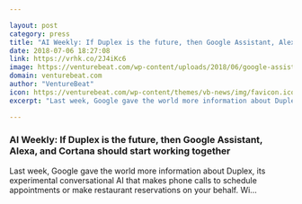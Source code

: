 ```yaml
---

layout: post
category: press
title: "AI Weekly: If Duplex is the future, then Google Assistant, Alexa, and Cortana should start working together"
date: 2018-07-06 18:27:08
link: https://vrhk.co/2J4iKc6
image: https://venturebeat.com/wp-content/uploads/2018/06/google-assistant-duplex.png?fit=1983%2C1113&strip=all
domain: venturebeat.com
author: "VentureBeat"
icon: https://venturebeat.com/wp-content/themes/vb-news/img/favicon.ico
excerpt: "Last week, Google gave the world more information about Duplex, its experimental conversational AI that makes phone calls to schedule appointments or make restaurant reservations on your behalf. Wi…"

---
```


### AI Weekly: If Duplex is the future, then Google Assistant, Alexa, and Cortana should start working together

Last week, Google gave the world more information about Duplex, its experimental conversational AI that makes phone calls to schedule appointments or make restaurant reservations on your behalf. Wi…
